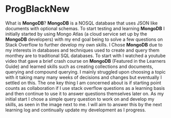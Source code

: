 # ProgBlackNew
What is **MongoDB**? **MongoDB** is a NOSQL database that uses JSON like documents with optional schemas. To start testing and learning **MongoDB** I initially started by using Mongo Atlas (a cloud service set up by the **MongoDB** developers) with my end goal being to solve a few questions on Stack Overflow to further develop my own skills. 
I Chose **MongoDB** due to my interests in databases and techniques used to create and query them monthey are to traditional SQL databases. To start with I watched a youtube video that gave a brief crash course on **MongoDB** (Featured in the Learners Guide) and learned skills such as creating collections and documents, querying and compound querying. 
I mainly struggled upon choosing a topic with it taking many many weeks of decisions and changes but eventually I settled on this. The one key thing I am concerned about is if starting point counts as collaboration if I use stack overflow questions as a learning basis and then continue to use it to answer questions themselves later on. 
As my initial start I chose a simple query question to work on and develop my skills, as seen in the image next to me. I will aim to answer this by the next learning log and continually update my development as I progress.
